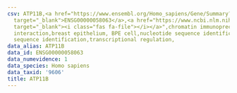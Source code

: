 ```yaml
---
csv: ATP11B,<a href="https://www.ensembl.org/Homo_sapiens/Gene/Summary?db=core;g=ENSG00000058063"
  target="_blank">ENSG00000058063</a>,<a href="https://www.ncbi.nlm.nih.gov/pubmed/22863008"
  target="_blank"><i class="fas fa-file"></i></a>",chromatin immunoprecipitation assay,direct
  interaction,breast epithelium, BPE cell,nucleotide sequence identification,nucleotide
  sequence identification,transcriptional regulation,
data_alias: ATP11B
data_id: ENSG00000058063
data_numevidence: 1
data_species: Homo sapiens
data_taxid: '9606'
title: ATP11B
---
```

